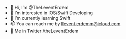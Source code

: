 - 👋 Hi, I’m @TheLeventErdem
- 👀 I’m interested in iOS/Swift Developing
- 🌱 I’m currently learning Swift
- 📫 You can reach me by llevent.erdemm@icloud.com
- 🦜 Me in Twitter /theLeventErdem
